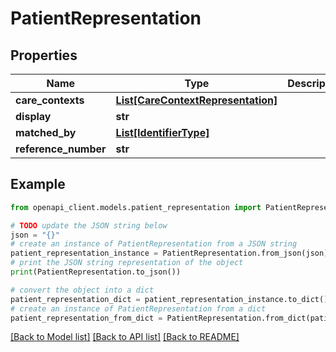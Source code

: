 # PatientRepresentation


## Properties

Name | Type | Description | Notes
------------ | ------------- | ------------- | -------------
**care_contexts** | [**List[CareContextRepresentation]**](CareContextRepresentation.md) |  | [optional] 
**display** | **str** |  | 
**matched_by** | [**List[IdentifierType]**](IdentifierType.md) |  | [optional] 
**reference_number** | **str** |  | 

## Example

```python
from openapi_client.models.patient_representation import PatientRepresentation

# TODO update the JSON string below
json = "{}"
# create an instance of PatientRepresentation from a JSON string
patient_representation_instance = PatientRepresentation.from_json(json)
# print the JSON string representation of the object
print(PatientRepresentation.to_json())

# convert the object into a dict
patient_representation_dict = patient_representation_instance.to_dict()
# create an instance of PatientRepresentation from a dict
patient_representation_from_dict = PatientRepresentation.from_dict(patient_representation_dict)
```
[[Back to Model list]](../README.md#documentation-for-models) [[Back to API list]](../README.md#documentation-for-api-endpoints) [[Back to README]](../README.md)



